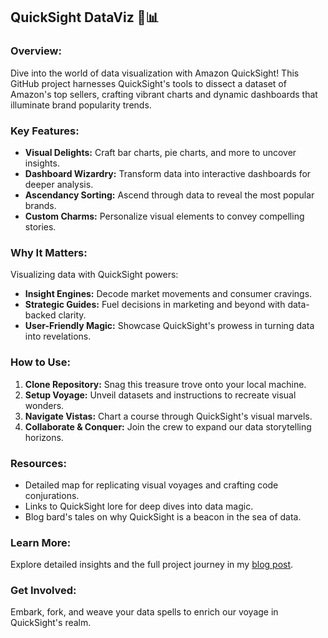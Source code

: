 ## QuickSight DataViz 🚀📊

### Overview:
Dive into the world of data visualization with Amazon QuickSight! This GitHub project harnesses QuickSight's tools to dissect a dataset of Amazon's top sellers, crafting vibrant charts and dynamic dashboards that illuminate brand popularity trends.

### Key Features:
- **Visual Delights:** Craft bar charts, pie charts, and more to uncover insights.
- **Dashboard Wizardry:** Transform data into interactive dashboards for deeper analysis.
- **Ascendancy Sorting:** Ascend through data to reveal the most popular brands.
- **Custom Charms:** Personalize visual elements to convey compelling stories.

### Why It Matters:
Visualizing data with QuickSight powers:
- **Insight Engines:** Decode market movements and consumer cravings.
- **Strategic Guides:** Fuel decisions in marketing and beyond with data-backed clarity.
- **User-Friendly Magic:** Showcase QuickSight's prowess in turning data into revelations.

### How to Use:
1. **Clone Repository:** Snag this treasure trove onto your local machine.
2. **Setup Voyage:** Unveil datasets and instructions to recreate visual wonders.
3. **Navigate Vistas:** Chart a course through QuickSight's visual marvels.
4. **Collaborate & Conquer:** Join the crew to expand our data storytelling horizons.

### Resources:
- Detailed map for replicating visual voyages and crafting code conjurations.
- Links to QuickSight lore for deep dives into data magic.
- Blog bard's tales on why QuickSight is a beacon in the sea of data.

### Learn More:
Explore detailed insights and the full project journey in my [blog post](https://juhiagarwal.hashnode.dev/quicksight-dataviz-a-guided-tutorial-and-its-importance).

### Get Involved:
Embark, fork, and weave your data spells to enrich our voyage in QuickSight's realm.
